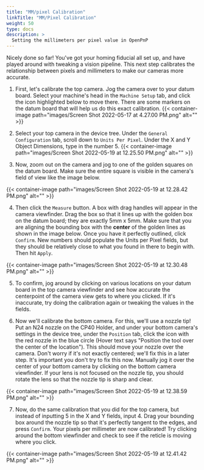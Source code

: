 ```yaml
---
title: "MM/pixel Calibration"
linkTitle: "MM/Pixel Calibration"
weight: 50
type: docs
description: >
  Setting the millimeters per pixel value in OpenPnP
---
```


Nicely done so far! You've got your homing fiducial all set up, and have played around with tweaking a vision pipeline. This next step calibrates the relationship between pixels and millimeters to make our cameras more accurate.

1. First, let's calibrate the top camera. Jog the camera over to your datum board. Select your machine's head in the `Machine Setup` tab, and click the icon highlighted below to move there. There are some markers on the datum board that will help us do this exact calibration.
{{< container-image path="images/Screen Shot 2022-05-17 at 4.27.00 PM.png" alt="" >}}


2. Select your top camera in the device tree. Under the `General Configuration` tab, scroll down to `Units Per Pixel`. Under the X and Y Object Dimensions, type in the number 5. 
{{< container-image path="images/Screen Shot 2022-05-19 at 12.25.50 PM.png" alt="" >}}

3. Now, zoom out on the camera and jog to one of the golden squares on the datum board. Make sure the entire square is visible in the camera's field of view like the image below.
   
{{< container-image path="images/Screen Shot 2022-05-19 at 12.28.42 PM.png" alt="" >}}

4. Then click the `Measure` button. A box with drag handles will appear in the camera viewfinder. Drag the box so that it lines up with the golden box on the datum board; they are exactly 5mm x 5mm. Make sure that you are aligning the bounding box with the **center** of the golden lines as shown in the image below. Once you have it perfectly outlined, click `Confirm`. New numbers should populate the Units per Pixel fields, but they should be relatively close to what you found in there to begin with. Then hit `Apply`.

{{< container-image path="images/Screen Shot 2022-05-19 at 12.30.48 PM.png" alt="" >}}

5. To confirm, jog around by clicking on various locations on your datum board in the top camera viewfinder and see how accurate the centerpoint of the camera view gets to where you clicked. If it's inaccurate, try doing the calibration again or tweaking the values in the fields.

6. Now we'll calibrate the bottom camera. For this, we'll use a nozzle tip! Put an N24 nozzle on the CP40 Holder, and under your bottom camera's settings in the device tree, under the `Position` tab, click the icon with the red nozzle in the blue circle (Hover text says "Position the tool over the center of the location"). This should move your nozzle over the camera. Don't worry if it's not exactly centered; we'll fix this in a later step. It's important you don't try to fix this now. Manually jog it over the center of your bottom camera by clicking on the bottom camera viewfinder. If your lens is not focused on the nozzle tip, you should rotate the lens so that the nozzle tip is sharp and clear.

{{< container-image path="images/Screen Shot 2022-05-19 at 12.38.59 PM.png" alt="" >}}

7. Now, do the same calibration that you did for the top camera, but instead of inputting 5 in the X and Y fields, input 4. Drag your bounding box around the nozzle tip so that it's perfectly tangent to the edges, and press `Confirm`. Your pixels per millimeter are now calibrated! Try clicking around the bottom viewfinder and check to see if the reticle is moving where you click.

{{< container-image path="images/Screen Shot 2022-05-19 at 12.41.42 PM.png" alt="" >}}
